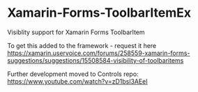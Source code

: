 # Xamarin-Forms-ToolbarItemEx
Visiblity support for Xamarin Forms ToolbarItem

To get this added to the framework - request it here
https://xamarin.uservoice.com/forums/258559-xamarin-forms-suggestions/suggestions/15508584-visibility-of-toolbaritems

Further development moved to Controls repo:
https://www.youtube.com/watch?v=zD1bsl3AEeI
